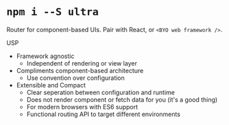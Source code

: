 # ` npm i --S ultra `






Router for component-based UIs. Pair with React, or `<BYO web framework />`.


USP
- Framework agnostic
  - Independent of rendering or view layer
- Compliments component-based architecture
  - Use convention over configuration
- Extensible and Compact
  - Clear seperation between configuration and runtime
  - Does not render component or fetch data for you (it's a good thing)
  - For modern browsers with ES6 support
  - Functional routing API to target different environments



